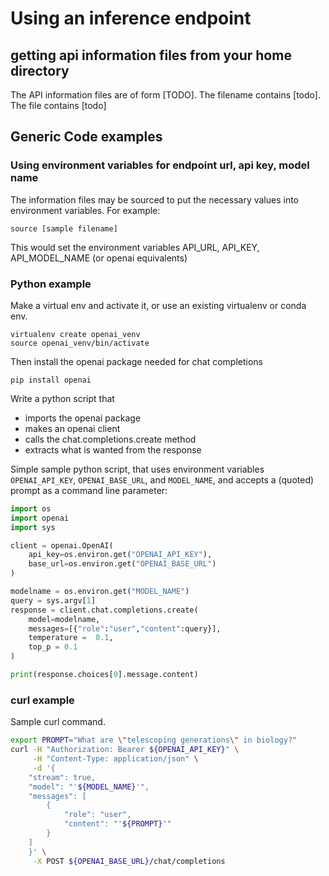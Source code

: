 # Using an inference endpoint

## getting api information files from your home directory
The API information files are of form [TODO]. The filename contains [todo]. The file contains [todo]

## Generic Code examples 
### Using environment variables for endpoint url, api key, model name
The information files may be sourced to put the necessary values into environment variables. For example:
```console
source [sample filename]
```
This would set the environment variables API_URL, API_KEY, API_MODEL_NAME
(or openai equivalents)
### Python example
Make a virtual env and activate it, or use an existing virtualenv or conda env.
```console
virtualenv create openai_venv
source openai_venv/bin/activate
```
Then install the openai package needed for chat completions
```console
pip install openai
```
Write a python script that

- imports the openai package
- makes an openai client
- calls the chat.completions.create method
- extracts what is wanted from the response

Simple sample python script, that uses environment variables `OPENAI_API_KEY`, `OPENAI_BASE_URL`, and `MODEL_NAME`, and accepts a (quoted) prompt as a command line parameter:
```python
import os
import openai
import sys

client = openai.OpenAI(
    api_key=os.environ.get("OPENAI_API_KEY"),
    base_url=os.environ.get("OPENAI_BASE_URL")
)

modelname = os.environ.get("MODEL_NAME")
query = sys.argv[1]
response = client.chat.completions.create(
    model=modelname,
    messages=[{"role":"user","content":query}],
    temperature =  0.1,
    top_p = 0.1
)

print(response.choices[0].message.content)
```

### curl example
Sample curl command.

```bash
export PROMPT="What are \"telescoping generations\" in biology?"
curl -H "Authorization: Bearer ${OPENAI_API_KEY}" \
     -H "Content-Type: application/json" \
     -d '{
	"stream": true,
	"model": "'${MODEL_NAME}'",
	"messages": [
		{
			"role": "user",
			"content": "'${PROMPT}'"
		}
	]
	}' \
     -X POST ${OPENAI_BASE_URL}/chat/completions

```


